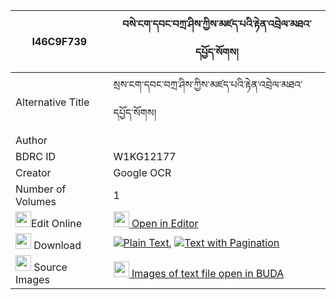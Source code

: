 |I46C9F739|བསེ་ངག་དབང་བཀྲ་ཤིས་ཀྱིས་མཛད་པའི་རྟེན་འབྲེལ་མཐའ་དཔྱོད་སོགས། 
| --- | --- 
|Alternative Title |སྲས་ངག་དབང་བཀྲ་ཤིས་ཀྱིས་མཛད་པའི་རྟེན་འབྲེལ་མཐའ་དཔྱོད་སོགས།
|Author | 
|BDRC ID | W1KG12177
|Creator | Google OCR
|Number of Volumes| 1
|<img width="25" src="https://img.icons8.com/color/25/000000/edit-property.png">Edit Online| [<img width="25" src="https://avatars.githubusercontent.com/u/45091458?s=200&v=4"> Open in Editor](http://editor.openpecha.org/I46C9F739)
|<img width="25" src="https://img.icons8.com/fluent/48/000000/download-2.png"/>  Download | [![](https://img.icons8.com/color/20/000000/txt.png)Plain Text](https://github.com/Openpecha/I46C9F739/releases/download/v1/se_ngawang_tashi_kyi_dzepa_i_t_plain_I46C9F739.zip), [![](https://img.icons8.com/color/20/000000/txt.png)Text with Pagination](https://github.com/Openpecha/I46C9F739/releases/download/v1/se_ngawang_tashi_kyi_dzepa_i_t_pages_I46C9F739.zip)
|<img width="25" src="https://img.icons8.com/plasticine/100/000000/pictures-folder.png"/>  Source Images | [<img width="25" src="https://library.bdrc.io/icons/BUDA-small.svg"> Images of text file open in BUDA](https://library.bdrc.io/show/bdr:W1KG12177)